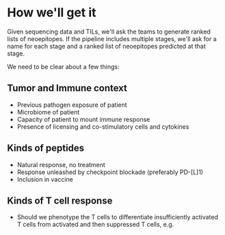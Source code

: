 # How we'll get it

Given sequencing data and TILs, we'll ask the teams to generate ranked lists of neoepitopes. If the pipeline includes multiple stages, we'll ask for a name for each stage and a ranked list of neoepitopes predicted at that stage.

We need to be clear about a few things:

## Tumor and Immune context
* Previous pathogen exposure of patient
* Microbiome of patient
* Capacity of patient to mount immune response
* Presence of licensing and co-stimulatory cells and cytokines

## Kinds of peptides
* Natural response, no treatment
* Response unleashed by checkpoint blockade (preferably PD-[L]1)
* Inclusion in vaccine

## Kinds of T cell response
* Should we phenotype the T cells to differentiate insufficiently activated T cells from activated and then suppressed T cells, e.g.